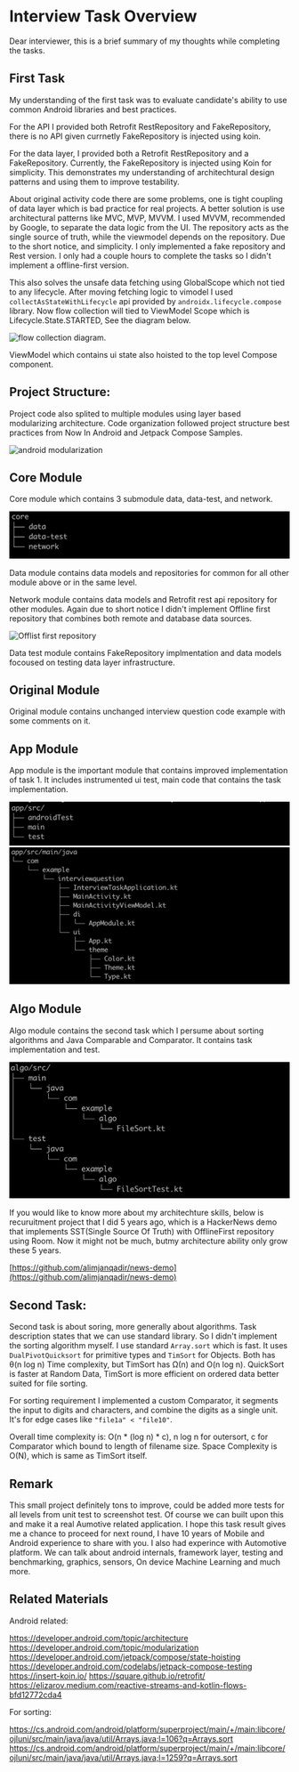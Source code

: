 # Interview Task Overview
Dear interviewer, this is a brief summary of my thoughts while completing the tasks.

## First Task

My understanding of the first task was to evaluate candidate's ability to use common Android libraries and best practices.

For the API I provided both Retrofit RestRepository and FakeRepository, there is no API given currnetly FakeRepository is injected using koin.

For the data layer, I provided both a Retrofit RestRepository and a FakeRepository. Currently, the FakeRepository is injected using Koin for simplicity. This demonstrates my understanding of architechtural design patterns and using them to improve testability. 

About original activity code there are some problems, one is tight coupling of data layer which is bad practice for real projects. A better solution is use architectural patterns like MVC, MVP, MVVM. I used MVVM, recommended by Google, to separate the data logic from the UI. The repository acts as the single source of truth, while the viewmodel depends on the repository. Due to the short notice, and  simplicity. I only implemented a fake repository and Rest version. I only had a couple hours to complete the tasks so I didn't implement a offline-first version.

This also solves the unsafe data fetching using GlobalScope which not tied to any lifecycle. After moving fetching logic to vimodel I used `collectAsStateWithLifecycle` api provided by `androidx.lifecycle.compose` library. Now flow collection will tied to ViewModel Scope which is Lifecycle.State.STARTED, See the diagram below.

![flow collection diagram](https://miro.medium.com/v2/0*_X0J2wnopl_wNEU8).


ViewModel which contains ui state also hoisted to the top level Compose component.


## Project Structure:

Project code also splited to multiple modules using layer based modularizing architecture. Code organization followed project structure best practices from Now In Android and Jetpack Compose Samples.

![android modularization](https://developer.android.com/static/topic/modularization/images/1_sample_dep_graph.png)

## Core Module

Core module which contains 3 submodule data, data-test, and network.

![core module](docs/core-module.png)

Data module contains data models and repositories for common for all other module above or in the same level.

Network module contains data models and Retrofit rest api repository for other modules. Again due to short notice I didn't implement Offline first repository that combines both remote and database data sources.

![Offlist first repository](https://camo.githubusercontent.com/ad3a782d63642c54ca6173652552ff51d2cbfedef163f5573964cf5ad5d32336/68747470733a2f2f646576656c6f7065722e616e64726f69642e676f6f676c652e636e2f746f7069632f6c69627261726965732f6172636869746563747572652f696d616765732f66696e616c2d6172636869746563747572652e706e67)

Data test module contains FakeRepository implmentation and data models focoused on testing data layer infrastructure.

## Original Module

Original module contains unchanged  interview question code example with some comments on it.

## App Module

App module is the important module that contains improved implementation of task 1. It includes instrumented ui test, main code that contains the task implementation.

![app submodules](docs/app-module.png)
![app mainmodule](docs/app-module-main-submodule.png)

## Algo Module

Algo module contains the second task which I persume about sorting algorithms and Java Comparable and Comparator. It contains task  implementation and test.

![algo module](docs/algo-module.png)


If you would like to know more about my architechture skills, below is recuruitment project that I did 5 years ago, which is a HackerNews demo that implements SST(Single Source Of Truth) with OfflineFirst repository using Room. Now it might not be much, butmy architecture ability only grow these 5 years.

[https://github.com/alimjanqadir/news-demo](https://github.com/alimjanqadir/news-demo)


## Second Task:
Second task is about soring, more generally about algorithms. Task description states that we can use standard library. So I didn't implement the sorting algorithm myself. I use standard `Array.sort` which is fast. It uses `DualPivotQuicksort` for primitive types and `TimSort` for Objects. Both has θ(n log n) Time complexity, but TimSort has Ω(n) and O(n log n). QuickSort is faster at Random Data, TimSort is more efficient on ordered data better suited for file sorting. 

For sorting requirement I implemented a custom Comparator, it segments the input to digits and characters, and combine the digits as a single unit. It's for edge cases like `"file1a" < "file10"`.

Overall time complexity is: O(n * (log n) * c), n log n for outersort, c for Comparator which bound to length of filename size. Space Complexity is O(N), which is same as TimSort itself.


## Remark
This small project definitely tons to improve, could be added more tests for all levels from unit test to screenshot test. Of course we can built upon this and make it a real Aumotive related application. I hope this task result gives me a chance to proceed for next round, I have 10 years of Mobile and Android experience to share with you. I also had experince with Automotive platform. We can talk about android internals, framework layer, testing and benchmarking, graphics, sensors, On device Machine Learning and much more.

## Related Materials
Android related:

https://developer.android.com/topic/architecture
https://developer.android.com/topic/modularization
https://developer.android.com/jetpack/compose/state-hoisting
https://developer.android.com/codelabs/jetpack-compose-testing
https://insert-koin.io/
https://square.github.io/retrofit/
https://elizarov.medium.com/reactive-streams-and-kotlin-flows-bfd12772cda4

For sorting:

https://cs.android.com/android/platform/superproject/main/+/main:libcore/ojluni/src/main/java/java/util/Arrays.java;l=106?q=Arrays.sort
https://cs.android.com/android/platform/superproject/main/+/main:libcore/ojluni/src/main/java/java/util/Arrays.java;l=1259?q=Arrays.sort


